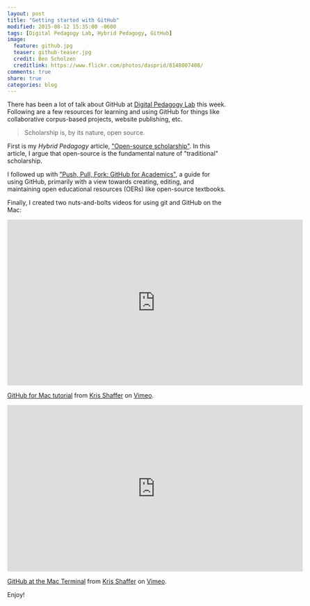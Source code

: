 ```yaml
---
layout: post
title: "Getting started with GitHub"
modified: 2015-08-12 15:35:00 -0600
tags: [Digital Pedagogy Lab, Hybrid Pedagogy, GitHub]
image:
  feature: github.jpg
  teaser: github-teaser.jpg
  credit: Ben Scholzen
  creditlink: https://www.flickr.com/photos/dasprid/8148007408/
comments: true
share: true
categories: blog
---
```


There has been a lot of talk about GitHub at [Digital Pedagogy Lab](http://digitalpedagogylab.com) this week. Following are a few resources for learning and using GitHub for things like collaborative corpus-based projects, website publishing, etc.

> Scholarship is, by its nature, open source.

First is my *Hybrid Pedagogy* article, ["Open-source scholarship"](http://www.hybridpedagogy.com/journal/open-source-scholarship/). In this article, I argue that open-source is the fundamental nature of "traditional" scholarship.

I followed up with ["Push, Pull, Fork: GitHub for Academics"](http://www.hybridpedagogy.com/journal/push-pull-fork-github-for-academics/), a guide for using GitHub, primarily with a view towards creating, editing, and maintaining open educational resources (OERs) like open-source textbooks.

Finally, I created two nuts-and-bolts videos for using git and GitHub on the Mac:

<iframe src="https://player.vimeo.com/video/133381951" width="680" height="382" frameborder="0" webkitallowfullscreen mozallowfullscreen allowfullscreen></iframe> <p><a href="https://vimeo.com/133381951">GitHub for Mac tutorial</a> from <a href="https://vimeo.com/user11692346">Kris Shaffer</a> on <a href="https://vimeo.com">Vimeo</a>.</p>

<iframe src="https://player.vimeo.com/video/133382586" width="680" height="383" frameborder="0" webkitallowfullscreen mozallowfullscreen allowfullscreen></iframe> <p><a href="https://vimeo.com/133382586">GitHub at the Mac Terminal</a> from <a href="https://vimeo.com/user11692346">Kris Shaffer</a> on <a href="https://vimeo.com">Vimeo</a>.</p>

Enjoy!